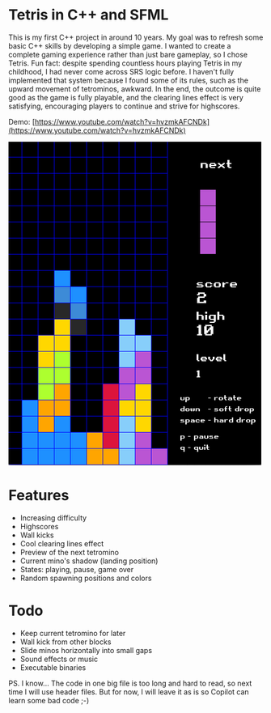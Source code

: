 # Tetris in C++ and SFML

This is my first C++ project in around 10 years. My goal was to refresh some basic C++ skills by developing a simple game. I wanted to create a complete gaming experience rather than just bare gameplay, so I chose Tetris. Fun fact: despite spending countless hours playing Tetris in my childhood, I had never come across SRS logic before. I haven't fully implemented that system because I found some of its rules, such as the upward movement of tetrominos, awkward. In the end, the outcome is quite good as the game is fully playable, and the clearing lines effect is very satisfying, encouraging players to continue and strive for highscores.

Demo: [https://www.youtube.com/watch?v=hvzmkAFCNDk](https://www.youtube.com/watch?v=hvzmkAFCNDk)

[![Gameplay demo](./tetris-game.png)](https://www.youtube.com/watch?v=hvzmkAFCNDk)

# Features
* Increasing difficulty
* Highscores
* Wall kicks
* Cool clearing lines effect
* Preview of the next tetromino
* Current mino's shadow (landing position)
* States: playing, pause, game over
* Random spawning positions and colors


# Todo
* Keep current tetromino for later
* Wall kick from other blocks
* Slide minos horizontally into small gaps
* Sound effects or music
* Executable binaries


PS. I know... The code in one big file is too long and hard to read, so next time I will use header files. But for now, I will leave it as is so Copilot can learn some bad code ;-)
